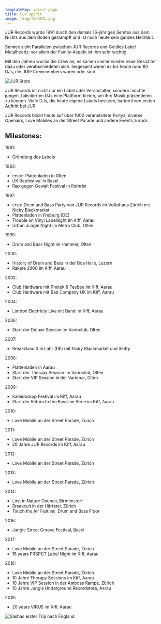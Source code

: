 ```yaml
---
templateKey: spirit-page
title: Our spirit
image: /img/fod3G7L.png
---
```


JUR Records wurde 1991 durch den damals 16-jährigen Semtex aus dem Nichts aus dem Boden gestampft und ist noch heute sein ganzes Herzblut.

Semtex sieht Parallelen zwischen JUR Records und Goldies Label Metalheadz: vor allem der Family-Aspekt ist ihm sehr wichtig.

Mit den Jahren wuchs die Crew an, es kamen immer wieder neue Gesichter dazu oder verabschiedeten sich. Insgesamt waren es bis heute rund 80 DJs, die JUR-Crewmembers waren oder sind.

![JUR Store](/img/e8afb13a-fea7-472f-905c-a9cfc5e68648.jpg 'JUR Store')

JUR Records ist nicht nur ein Label oder Veranstalter, sondern möchte jungen, talentierten DJs eine Plattform bieten, um ihre Musik präsentieren zu können. Viele DJs, die heute eigene Labels besitzen, hatten ihren ersten Auftritt bei JUR.

JUR Records blickt heute auf über 1000 veranstaltete Partys, diverse Openairs, Love Mobiles an der Street Parade und andere Events zurück.

## **Milestones:**

1991:

- Gründung des Labels

1993:

- erster Plattenladen in Olten
- UK Rapfestival in Basel
- Rap gegen Gewalt Festival in Rothrist

1997:

- erste Drum and Bass Party von JUR Records im Volkshaus Zürich mit Nicky Blackmarket
- Plattenladen in Freiburg (DE)
- Trouble on Vinyl Labelnight im Kiff, Aarau
- Urban Jungle Night im Metro Club, Olten

1999:

- Drum and Bass Night im Hammer, Olten

2000:

- History of Drum and Bass in der Boa Halle, Luzern
- Rakete 2000 im Kiff, Aarau

2002:

- Club Hardware mit Photek & Teebee im Kiff, Aarau
- Club Hardware mit Bad Company UK im Kiff, Aarau

2004:

- London Electricty Live mit Band im Kiff, Aarau

2006:

- Start der Deluxe Session im Varioclub, Olten

2007:

- Breakzland 3 in Lahr (DE) mit Nicky Blackmarket und Skitty

2008:

- Plattenladen in Aarau
- Start der Therapy Session im Varioclub, Olten
- Start der VIP Session in der Variobar, Olten

2009:

- Kaleidoskop Festival im Kiff, Aarau
- Start der Return to the Bassline Serie im Kiff, Aarau

2010:

- Love Mobile an der Street Parade, Zürich

2011:

- Love Mobile an der Street Parade, Zürich
- 20 Jahre JUR Records im Kiff, Aarau

2012:

- Love Mobile an der Street Parade, Zürich

2013:

- Love Mobile an der Street Parade, Zürich

2014:

- Lost in Nature Openair, Birmenstorf
- Breakcult in der Härterei, Zürich
- Touch the Air Festival, Drum and Bass Floor

2016:

- Jungle Street Groove Festival, Basel

2017:

- Love Mobile an der Street Parade, Zürich
- 15 years PRSPCT Label Night im Kiff, Aarau

2018:

- Love Mobile an der Street Parade, Zürich
- 10 Jahre Therapy Sessions im Kiff, Aarau
- 10 Jahre VIP Session in der Amboss Rampe, Zürich
- 10 Jahre Jungle Underground Recordstore, Aarau

2019:

- 20 years VIRUS im Kiff, Aarau

![Sashas erster Trip nach England](/img/unbenannt-1.jpg 'Sashas erster Trip nach England')
